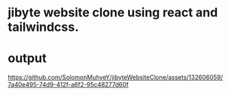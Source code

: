 # jibyte website clone using react and tailwindcss.
# output



https://github.com/SolomonMuhyeY/jibyteWebsiteClone/assets/132606059/7a40e495-74d9-412f-a6f2-95c48277d60f

